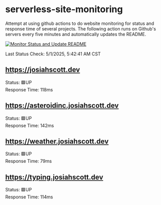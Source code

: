 # serverless-site-monitoring
Attempt at using github actions to do website monitoring for status and response time of several projects. The following action runs on Github's servers every five minutes and automatically updates the README.  

[![Monitor Status and Update README](https://github.com/JosiahSco/serverless-site-monitoring/actions/workflows/monitor.yaml/badge.svg)](https://github.com/JosiahSco/serverless-site-monitoring/actions/workflows/monitor.yaml)

Last Status Check: 5/1/2025, 5:42:41 AM CST

## https://josiahscott.dev
Status: 🟩UP  
Response Time: 118ms

## https://asteroidinc.josiahscott.dev
Status: 🟩UP  
Response Time: 142ms

## https://weather.josiahscott.dev
Status: 🟩UP  
Response Time: 79ms

## https://typing.josiahscott.dev
Status: 🟩UP  
Response Time: 114ms

